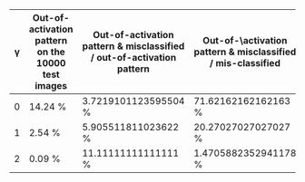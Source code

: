 | γ | Out-of-activation pattern on the 10000 test images | Out-of-activation pattern & misclassified / out-of-activation pattern | Out-of-\activation pattern & misclassified / mis-classified |
| - | - | - | - |
| 0 | 14.24 % | 3.7219101123595504 % | 71.62162162162163 % |
| 1 |  2.54 % | 5.905511811023622 % | 20.27027027027027 % |
| 2 | 0.09 % | 11.11111111111111 % | 1.4705882352941178 % |

